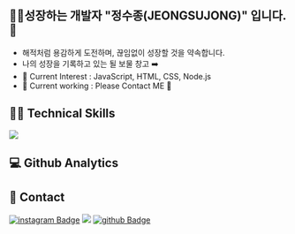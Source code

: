 ## :man_technologist:성장하는 개발자 "정수종(JEONGSUJONG)" 입니다. :facepunch:
- 해적처럼 용감하게 도전하며, 끊임없이 성장할 것을 약속합니다.
- 나의 성장을 기록하고 있는 될 보물 창고  :arrow_right: 
- 🌱 Current Interest : JavaScript, HTML, CSS, Node.js
- 🔭 Current working : Please Contact ME :pleading_face:

## :man_juggling: Technical Skills
<img src="https://img.shields.io/badge/Java-blue?style=flat&&logoColor=blue"/>

## :computer: Github Analytics

## :owl: Contact
[![instagram Badge](https://img.shields.io/badge/-instagram-E4405F?logo=instagram&logoColor=white&link=https://www.instagram.com/_8uj0ng/)](https://www.instagram.com/_8uj0ng/) <a href="mailto:8uj0ngj@gmail.com"><img src="https://img.shields.io/badge/gmail-005FF9?style=flat-square&logo=gmail&logoColor=white&link=mailto:8uj0ngj@gmail.com"/></a> [![github Badge](https://img.shields.io/badge/-github-black?logo=github&logoColor=white&link=https://8uj0ng.github.io)](https://8uj0ng.github.io)
<!--
**8uj0ng/8uj0ng** is a ✨ _special_ ✨ repository because its `README.md` (this file) appears on your GitHub profile.

Here are some ideas to get you started:

- 🔭 I’m currently working on ...
- 🌱 I’m currently learning ...
- 👯 I’m looking to collaborate on ...
- 🤔 I’m looking for help with ...
- 💬 Ask me about ...
- 📫 How to reach me: ...
- 😄 Pronouns: ...
- ⚡ Fun fact: ...
-->
